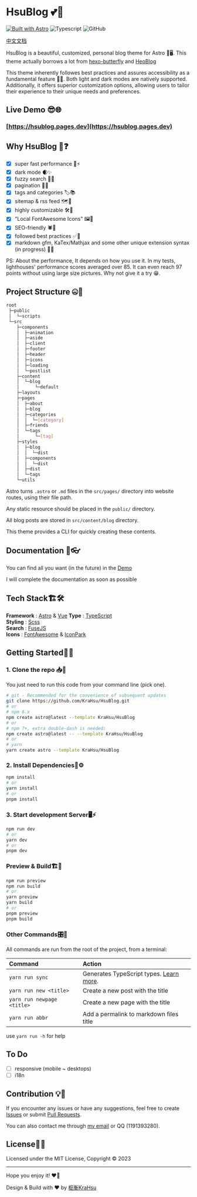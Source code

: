 # HsuBlog 💕🏡

[![Built with Astro](https://astro.badg.es/v1/built-with-astro.svg)](https://astro.build)
![Typescript](https://img.shields.io/badge/TypeScript-007ACC?style=for-the-badge&logo=typescript&logoColor=white)
![GitHub](https://img.shields.io/github/license/satnaing/astro-paper?color=%232F3741&style=for-the-badge)

[中文文档](/README_ZH.md)

HsuBlog is a beautiful, customized, personal blog theme for Astro 🌟🖥️. This theme actually borrows a lot from [hexo-butterfly](https://github.com/jerryc127/hexo-theme-butterfly) and [HeoBlog](https://blog.zhheo.com/update/)

This theme inherently followes best practices and assures accessibility as a fundamental feature 📜✅. Both light and dark modes are natively supported. Additionally, it offers superior customization options, allowing users to tailor their experience to their unique needs and preferences.

## Live Demo 😎🌐

### [https://hsublog.pages.dev](https://hsublog.pages.dev)

## Why HsuBlog 🤪❓

- [x] super fast performance 🚀⚡
- [x] dark mode 🌒✨
- [x] fuzzy search 🔎💡
- [x] pagination 📄📌
- [x] tags and categories 🏷️📚
- [x] sitemap & rss feed 🗺️🔔
- [x] highly customizable 🛠️🎨
- [x] "Local FontAwesome Icons" 🖼️💎
- [x] SEO-friendly 🕷️🔗
- [x] followed best practices ✅🥇
- [x] markdown gfm, KaTex/Mathjax and some other unique extension syntax (in progress) 📝🔧

PS: About the performance, It depends on how you use it. In my tests, lighthouses' performance scores averaged over 85. It can even reach 97 points without using large size pictures. Why not give it a try 😁.

## Project Structure 🤐📂

```bash
root
 ├─public
 │  └─scripts
 └─src
    ├─components
    │  ├─animation
    │  ├─aside
    │  ├─client
    │  ├─footer
    │  ├─header
    │  ├─icons
    │  ├─loading
    │  └─postlist
    ├─content
    │  └─blog
    │      └─default
    ├─layouts
    ├─pages
    │  ├─about
    │  ├─blog
    │  ├─categories
    │  │  └─[category]
    │  ├─friends
    │  └─tags
    │      └─[tag]
    ├─styles
    │  ├─blog
    │  │  └─dist
    │  ├─components
    │  │  └─dist
    │  ├─dist
    │  └─tags
    └─utils
```

Astro turns `.astro` or `.md` files in the `src/pages/` directory into website routes, using their file path.

Any static resource should be placed in the `public/` directory.

All blog posts are stored in `src/content/blog` directory.

This theme provides a  CLI for quickly creating these contents.

## Documentation 📄👓

You can find all you want (in the future) in the [Demo](https://demo.krahsu.top)

I will complete the documentation as soon as possible

## Tech Stack🏗️🛠️

**Framework** : [Astro](https://astro.build/) & [Vue](https://vuejs.org/)
**Type** : [TypeScript](https://www.typescriptlang.org/)  
**Styling** : [Scss](https://www.sass.hk/)  
**Search** : [FuseJS](https://fusejs.io/)  
**Icons** : [FontAwesome](https://fontawesome.com/) & [IconPark](https://iconpark.oceanengine.com/home)

## Getting Started🚀🏁

### 1. Clone the repo 📥📝

You just need to run this code from your command line (pick one).

```bash
# git - Recommended for the convenience of subsequent updates
git clone https://github.com/KraHsu/HsuBlog.git
# or 
# npm 6.x
npm create astro@latest --template KraHsu/HsuBlog
# or 
# npm 7+, extra double-dash is needed:
npm create astro@latest -- --template KraHsu/HsuBlog
# or 
# yarn
yarn create astro --template KraHsu/HsuBlog
```

### 2. Install Dependencies🧰⚙️

```bash
npm install
# or
yarn install
# or 
pnpm install
```

### 3. Start development Server🖥️⚡

```bash
npm run dev
# or
yarn dev
# or
pnpm dev
```

### Preview & Build🏗️👀

```bash
npm run preview
npm run build
# or
yarn preview
yarn build
# or
pnpm preview
pnpm build
```

### Other Commands🎛️🔧

All commands are run from the root of the project, from a terminal:

| Command                    | Action                                                                                                     |
| :------------------------- | :--------------------------------------------------------------------------------------------------------- |
| `yarn run sync`            | Generates TypeScript types. [Learn more](https://docs.astro.build/en/reference/cli-reference/#astro-sync). |
| `yarn run new <title>`     | Create a new post with the title                                                                           |
| `yarn run newpage <title>` | Create a new page with the title                                                                           |
| `yarn run abbr`            | Add a permalink to markdown files title                                                                    |

use `yarn run -h` for help

## To Do

- [ ] responsive (mobile ~ desktops)
- [ ] i18n

## Contribution 💡💬

If you encounter any issues or have any suggestions, feel free to create [Issues](https://github.com/KraHsu/HsuBlog/issues) or submit [Pull Requests](https://github.com/KraHsu/HsuBlog/pulls).

You can also contact me through [my email](mailto:charles040318@gmail.com) or QQ (1191393280).

## License📃🔏

Licensed under the MIT License, Copyright © 2023

---

Hope you enjoy it! ❤️🎉

Design & Build with ❤ by [枢衡KraHsu](https://blog.krahsu.top)
